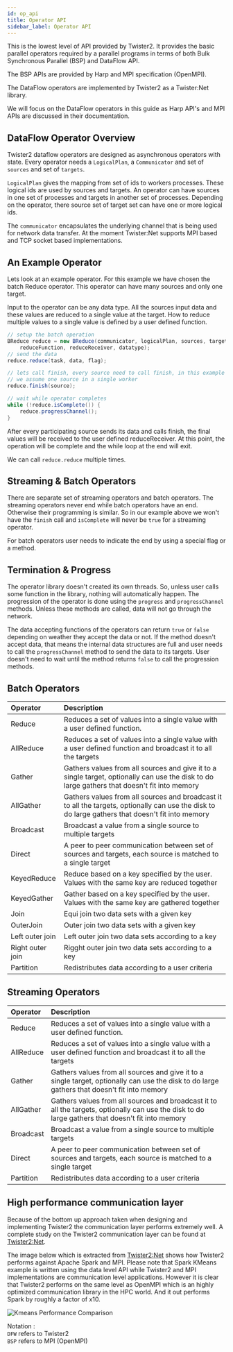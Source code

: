 ```yaml
---
id: op_api
title: Operator API
sidebar_label: Operator API
---
```


This is the lowest level of API provided by Twister2. It provides the basic parallel operators required
by a parallel programs in terms of both Bulk Synchronous Parallel (BSP) and DataFlow API. 

The BSP APIs are provided by Harp and MPI specification (OpenMPI).

The DataFlow operators are implemented by Twister2 as a Twister:Net library.

We will focus on the DataFlow operators in this guide as Harp API's and MPI APIs are discussed in their documentation.

## DataFlow Operator Overview

Twister2 dataflow operators are designed as asynchronous operators with state.
Every operator needs a ```LogicalPlan```, a ```Communicator``` and set of ```sources``` and set of ```targets```.

```LogicalPlan``` gives the mapping from set of ids to workers processes. These logical ids are
used by sources and targets. An operator can have sources in one set of processes
and targets in another set of processes. Depending on the operator, there source set of target
set can have one or more logical ids.

The ```communicator``` encapsulates the underlying channel that is being used for network data transfer.
At the moment Twister:Net supports MPI based and TCP socket based implementations.

## An Example Operator

Lets look at an example operator. For this example we have chosen the batch Reduce operator.
This operator can have many sources and only one target.

Input to the operator can be any data type. All the sources input data and these values are reduced
to a single value at the target. How to reduce multiple values to a single value is defined by
a user defined function.

```java
// setup the batch operation
BReduce reduce = new BReduce(communicator, logicalPlan, sources, target,
    reduceFunction, reduceReceiver, datatype);
// send the data
reduce.reduce(task, data, flag);

// lets call finish, every source need to call finish, in this example
// we assume one source in a single worker
reduce.finish(source);

// wait while operator completes
while (!reduce.isComplete()) {
    reduce.progressChannel();
}
```

After every participating source sends its data and calls finish, the final values will be
received to the user defined reduceReceiver. At this point, the operation will be complete
and the while loop at the end will exit.

We can call ```reduce.reduce``` multiple times.

## Streaming & Batch Operators

There are separate set of streaming operators and batch operators. The streaming operators never end
while batch operators have an end. Otherwise their programming is similar. So in our example above
we won't have the ```finish``` call and ```isComplete``` will never be ```true``` for a streaming
operator.

For batch operators user needs to indicate the end by using a special flag or a method.

## Termination & Progress

The operator library doesn't created its own threads. So, unless user calls some function in the library,
nothing will automatically happen. The progression of the operator is done using the
```progress``` and ```progressChannel``` methods. Unless these methods are called, data will
not go through the network.

The data accepting functions of the operators can return ```true``` or ```false``` depending
on weather they accept the data or not. If the method doesn't accept data, that means the internal
data structures are full and user needs to call the ```progressChannel``` method to send the data to
its targets. User doesn't need to wait until the method returns ```false``` to call the progression
methods.

## Batch Operators

| Operator | Description
| :--- | :--- | 
| Reduce  | Reduces a set of values into a single value with a user defined function. |  
| AllReduce | Reduces a set of values into a single value with a user defined function and broadcast it to all the targets |
| Gather | Gathers values from all sources and give it to a single target, optionally can use the disk to do large gathers that doesn't fit into memory |
| AllGather | Gathers values from all sources and broadcast it to all the targets, optionally can use the disk to do large gathers that doesn't fit into memory |
| Broadcast | Broadcast a value from a single source to multiple targets |
| Direct | A peer to peer communication between set of sources and targets, each source is matched to a single target |
| KeyedReduce | Reduce based on a key specified by the user. Values with the same key are reduced together |
| KeyedGather | Gather based on a key specified by the user. Values with the same key are gathered together |
| Join | Equi join two data sets with a given key |
| OuterJoin | Outer join two data sets with a given key |
| Left outer join | Left outer join two data sets according to a key |
| Right outer join | Rigght outer join two data sets according to a key |
| Partition | Redistributes data according to a user criteria |

## Streaming Operators

| Operator | Description
| :--- | :--- | 
| Reduce  | Reduces a set of values into a single value with a user defined function. |  
| AllReduce | Reduces a set of values into a single value with a user defined function and broadcast it to all the targets |
| Gather | Gathers values from all sources and give it to a single target, optionally can use the disk to do large gathers that doesn't fit into memory |
| AllGather | Gathers values from all sources and broadcast it to all the targets, optionally can use the disk to do large gathers that doesn't fit into memory |
| Broadcast | Broadcast a value from a single source to multiple targets |
| Direct | A peer to peer communication between set of sources and targets, each source is matched to a single target |
| Partition | Redistributes data according to a user criteria |


## High performance communication layer

Because of the bottom up approach taken when designing and implementing Twister2 the communication 
layer performs extremely well. A complete study on the Twister2 communication layer can be found at
[Twister2:Net](https://www.computer.org/csdl/proceedings/cloud/2018/7235/00/723501a383-abs.html). 

The image below which is extracted from [Twister2:Net](https://www.computer.org/csdl/proceedings/cloud/2018/7235/00/723501a383-abs.html) shows how
Twister2 performs against Apache Spark and MPI. Please note that Spark KMeans example is written using the data level API 
while Twister2 and MPI implementations are communication level applications. However it is clear that Twister2 performs on the same
level as OpenMPI which is an highly optimized communication library in the HPC world. And it out performs Spark by roughly a factor of x10.

![Kmeans Performance Comparison](assets/kmeans_comparison_low.png)

Notation :   
`DFW` refers to Twister2  
`BSP` refers to MPI (OpenMPI)  
 